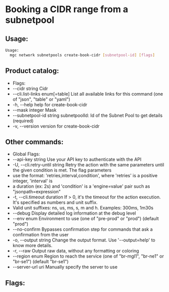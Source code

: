 # Booking a CIDR range from a subnetpool

## Usage:
```bash
Usage:
  mgc network subnetpools create-book-cidr [subnetpool-id] [flags]
```

## Product catalog:
- Flags:
- --cidr string                   Cidr
- --cli.list-links enum[=table]   List all available links for this command (one of "json", "table" or "yaml")
- -h, --help                          help for create-book-cidr
- --mask integer                  Mask
- --subnetpool-id string          subnetpoolId: Id of the Subnet Pool to get details (required)
- -v, --version                       version for create-book-cidr

## Other commands:
- Global Flags:
- --api-key string           Use your API key to authenticate with the API
- -U, --cli.retry-until string   Retry the action with the same parameters until the given condition is met. The flag parameters
- use the format: 'retries,interval,condition', where 'retries' is a positive integer, 'interval' is
- a duration (ex: 2s) and 'condition' is a 'engine=value' pair such as "jsonpath=expression"
- -t, --cli.timeout duration     If > 0, it's the timeout for the action execution. It's specified as numbers and unit suffix.
- Valid unit suffixes: ns, us, ms, s, m and h. Examples: 300ms, 1m30s
- --debug                    Display detailed log information at the debug level
- --env enum                 Environment to use (one of "pre-prod" or "prod") (default "prod")
- --no-confirm               Bypasses confirmation step for commands that ask a confirmation from the user
- -o, --output string            Change the output format. Use '--output=help' to know more details.
- -r, --raw                      Output raw data, without any formatting or coloring
- --region enum              Region to reach the service (one of "br-mgl1", "br-ne1" or "br-se1") (default "br-se1")
- --server-url uri           Manually specify the server to use

## Flags:
```bash

```

